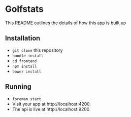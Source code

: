 # Golfstats

This README outlines the details of how this app is built up

## Installation

* `git clone` this repository
* `bundle install`
* `cd frontend`
* `npm install`
* `bower install`

## Running

* `foreman start`
* Visit your app at http://localhost:4200.
* The api is live at http://localhost:9200.
